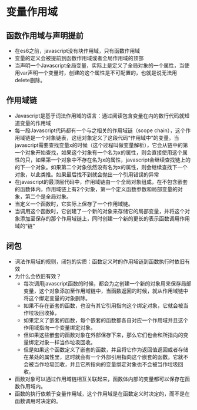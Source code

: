 # 变量作用域
## 函数作用域与声明提前
- 在es6之前，javascript没有块作用域，只有函数作用域
- 变量的定义会被提前到函数作用域或者全局作用域的顶部
- 当声明一个Javascript全局变量，实际上是定义了全局对象的一个属性，当使用var声明一个变量时，创建的这个属性是不可配置的，也就是说无法用delete删除。

## 作用域链

- Javascript是基于词法作用域的语言：通过阅读包含变量在内的数行代码就知道变量的作用域
- 每一段Javascript代码都有一个与之相关的作用域链（scope chain），这个作用域链是一个对象链表，这组对象定义了这段代码“作用域中”的变量。当javascript需要查找变量x的时候（这个过程叫做变量解析），它会从链中的第一个对象开始查找，如果这个对象有一个名为x的属性，则会直接使用这个属性的只，如果第一个对象中不存在名为x的属性，javascript会继续查找链上的的下一个对象。如果第二个对象依然没有名为x的属性，则会继续查找下一个对象，以此类推。如果最后找不到就会抛出一个引用错误的异常
- 在javascript的最顶层代码中，作用域链由一个全局对象组成，在不包含嵌套的函数体内，作用域链上有2个对象，第一个定义函数参数和局部变量的对象，第二个是全局对象。
- 当定义一个函数时，它实际上保存了一个作用域链。
- 当调用这个函数时，它创建了一个新的对象来存储它的局部变量，并将这个对象添加至保存的那个作用域链上，同时创建一个新的更长的表示函数调用作用域的“链”

## 闭包
- 词法作用域的规则，闭包的实质：函数定义时的作用域链到函数执行时依旧有效
- 为什么会依旧有效？
  - 每次调用javascript函数的时候，都会为之创建一个新的对象用来保存局部变量，这个对象添加至作用域链中，当函数返回的时候，就从作用域链中将这个绑定变量的对象删除。
  - 如果不存在嵌套的函数，也没有其它引用指向这个绑定对象，它就会被当作垃圾回收掉，
  - 如果定义了嵌套的函数，每个嵌套的函数都各自对应一个作用域并且这个作用域指向一个变量绑定对象。
  - 但如果这些嵌套的函数对象在外部保存下来，那么它们也会和所指向的变量绑定对象一样当作垃圾回收。
  - 但是如果这个函数定义了嵌套的函数，并且将它作为返回值返回或者存储在某处的属性里，这时就会有一个外部引用指向这个嵌套的函数。它就不会被当作垃圾回收，并且它所指向的变量绑定对象也不会被当作垃圾回收。
- 函数对象可以通过作用域链相互关联起来，函数体内部的变量都可以保存在函数作用域内。
- 函数的执行依赖于变量作用域，这个作用域是在函数定义时决定的，而不是在函数调用时决定的。
